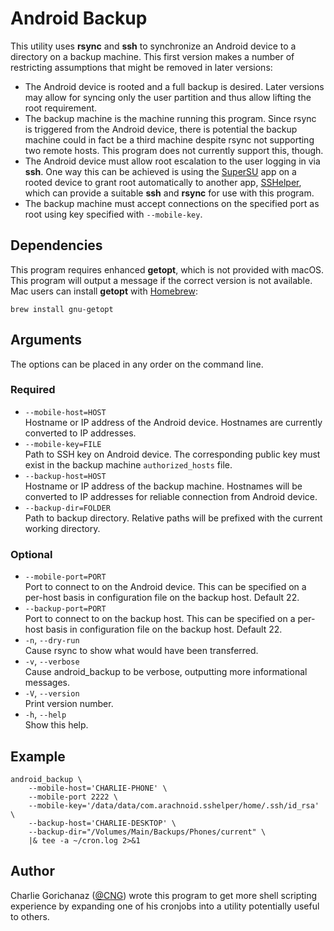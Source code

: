 # Android Backup

This utility uses **rsync** and **ssh** to synchronize an Android device to a directory on a backup machine.
This first version makes a number of restricting assumptions that might be removed in later versions:

* The Android device is rooted and a full backup is desired.
    Later versions may allow for syncing only the user partition and thus allow lifting the root requirement.
* The backup machine is the machine running this program.
    Since rsync is triggered from the Android device, there is potential the backup machine could in fact be a third machine despite rsync not supporting two remote hosts.
    This program does not currently support this, though.
* The Android device must allow root escalation to the user logging in via **ssh**.
   One way this can be achieved is using the [SuperSU][supersu] app on a rooted device to grant root automatically to another app, [SSHelper][sshelper], which can provide a suitable **ssh** and **rsync** for use with this program.
* The backup machine must accept connections on the specified port as root using key specified with `--mobile-key`.

## Dependencies

This program requires enhanced **getopt**, which is not provided with macOS.
This program will output a message if the correct version is not available.
Mac users can install **getopt** with [Homebrew](https://brew.sh/):

    brew install gnu-getopt 

## Arguments

The options can be placed in any order on the command line.

### Required

* `--mobile-host=HOST`  
    Hostname or IP address of the Android device.
    Hostnames are currently converted to IP addresses.
* `--mobile-key=FILE`  
    Path to SSH key on Android device.
    The corresponding public key must exist in the backup machine `authorized_hosts` file.
* `--backup-host=HOST`  
    Hostname or IP address of the backup machine.
    Hostnames will be converted to IP addresses for reliable connection from Android device.
* `--backup-dir=FOLDER`  
    Path to backup directory.
    Relative paths will be prefixed with the current working directory.

### Optional

* `--mobile-port=PORT`  
    Port to connect to on the Android device.
    This can be specified on a per-host basis in configuration file on the backup host.
    Default 22.
* `--backup-port=PORT`  
    Port to connect to on the backup host.
    This can be specified on a per-host basis in configuration file on the backup host.
    Default 22.
* `-n`, `--dry-run`  
    Cause rsync to show what would have been transferred.
* `-v`, `--verbose`  
    Cause android_backup to be verbose, outputting more informational messages.
* `-V`, `--version`  
    Print version number.
* `-h`, `--help`  
    Show this help.

## Example

    android_backup \
        --mobile-host='CHARLIE-PHONE' \
        --mobile-port 2222 \
        --mobile-key='/data/data/com.arachnoid.sshelper/home/.ssh/id_rsa' \
        --backup-host='CHARLIE-DESKTOP' \
        --backup-dir="/Volumes/Main/Backups/Phones/current" \
        |& tee -a ~/cron.log 2>&1

## Author

Charlie Gorichanaz ([@CNG](https://github.com/CNG)) wrote this program to get more shell scripting experience by expanding one of his cronjobs into a utility potentially useful to others.


[sshelper]: http://arachnoid.com/android/SSHelper/
[supersu]: http://www.supersu.com/download
